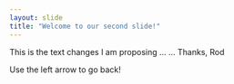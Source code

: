 ```yaml
---
layout: slide
title: "Welcome to our second slide!"
---
```

This is the text changes I am proposing 
...
...
Thanks,
Rod 

Use the left arrow to go back!
